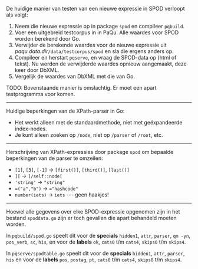 
De huidige manier van testen van een nieuwe expressie in SPOD verloopt
als volgt:

 1. Neem die nieuwe expressie op in package `spod` en compileer `pqbuild`.
 2. Voer een uitgebreid testcorpus in in PaQu. Alle waardes voor SPOD
    worden berekend door Go.
 3. Verwijder de berekende waardes voor de nieuwe expressie uit
    *paqu.data.dir*`/data/testcorpus/spod` en sla die ergens anders
    op.
 4. Compileer en herstart `pqserve`, en vraag de SPOD-data op (html of
    tekst). Nu worden de verwijderde waardes opnieuw aangemaakt, deze
    keer door DbXML.
 5. Vergelijk de waardes van DbXML met die van Go.

TODO: Bovenstaande manier is omslachtig. Er moet een apart
testprogramma voor komen.

----

Huidige beperkingen van de XPath-parser in Go:

 * Het werkt alleen met de standaardmethode, niet met geëxpandeerde
   index-nodes.
 * Je kunt alleen zoeken op `/node`, niet op `/parser` of `/root`, etc.

----

Herschrijving van XPath-expressies door package `spod` om bepaalde
beperkingen van de parser te omzeilen:

 * `[1]`, `[3]`, `[-1]` → `[first()]`, `[third()]`, `[last()]`
 * `][` → `]/self::node[`
 * `'string'` → `"string"`
 * `=("a","b")` → `="hashcode"`
 * `number(iets)` → ` iets ` --- geen haakjes!

----

Hoewel alle gegevens over elke SPOD-expressie opgenomen zijn in het
bestand `spoddata.go` zijn er toch gevallen die apart behandeld moeten
worden.

In `pqbuild/spod.go` speelt dit voor de **specials** `hidden1`, `attr`,
`parser`, `qm -yn`, `pos_verb`, `sc`, `his`, en voor de **labels** `ok`,
`cats0` t/m `cats4`, `skips0` t/m `skips4`.

In `pqserve/spodtable.go` speelt dit voor de **specials** `hidden1`,
`attr`, `parser`, `his` en voor de **labels** `pos`, `postag`, `pt`,
`cats0` t/m `cats4`, `skips0` t/m `skips4`.
